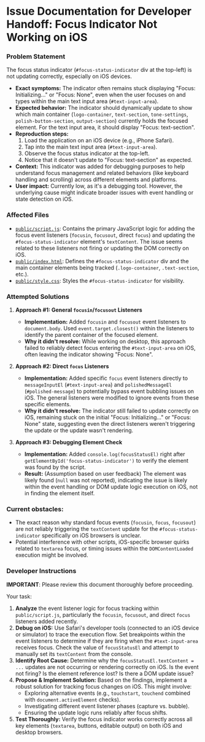 # Issue Documentation for Developer Handoff: Focus Indicator Not Working on iOS

### Problem Statement

The focus status indicator (`#focus-status-indicator` div at the top-left) is not updating correctly, especially on iOS devices.

- **Exact symptoms:** The indicator often remains stuck displaying "Focus: Initializing..." or "Focus: None", even when the user focuses on and types within the main text input area (`#text-input-area`).
- **Expected behavior:** The indicator should dynamically update to show which main container (`logo-container`, `text-section`, `tone-settings`, `polish-button-section`, `output-section`) currently holds the focused element. For the text input area, it should display "Focus: text-section".
- **Reproduction steps:**
  1. Load the application on an iOS device (e.g., iPhone Safari).
  2. Tap into the main text input area (`#text-input-area`).
  3. Observe the focus status indicator at the top-left.
  4. Notice that it doesn't update to "Focus: text-section" as expected.
- **Context:** This indicator was added for debugging purposes to help understand focus management and related behaviors (like keyboard handling and scrolling) across different elements and platforms.
- **User impact:** Currently low, as it's a debugging tool. However, the underlying cause might indicate broader issues with event handling or state detection on iOS.

### Affected Files

- [`public/script.js`](public/script.js): Contains the primary JavaScript logic for adding the focus event listeners (`focusin`, `focusout`, direct `focus`) and updating the `#focus-status-indicator` element's `textContent`. The issue seems related to these listeners not firing or updating the DOM correctly on iOS.
- [`public/index.html`](public/index.html): Defines the `#focus-status-indicator` div and the main container elements being tracked (`.logo-container`, `.text-section`, etc.).
- [`public/style.css`](public/style.css): Styles the `#focus-status-indicator` for visibility.

### Attempted Solutions

1.  **Approach #1: General `focusin`/`focusout` Listeners**

    - **Implementation:** Added `focusin` and `focusout` event listeners to `document.body`. Used `event.target.closest()` within the listeners to identify the parent container of the focused element.
    - **Why it didn't resolve:** While working on desktop, this approach failed to reliably detect focus entering the `#text-input-area` on iOS, often leaving the indicator showing "Focus: None".

2.  **Approach #2: Direct `focus` Listeners**

    - **Implementation:** Added specific `focus` event listeners directly to `messageInputEl` (`#text-input-area`) and `polishedMessageEl` (`#polished-message`) to potentially bypass event bubbling issues on iOS. The general listeners were modified to ignore events from these specific elements.
    - **Why it didn't resolve:** The indicator still failed to update correctly on iOS, remaining stuck on the initial "Focus: Initializing..." or "Focus: None" state, suggesting even the direct listeners weren't triggering the update or the update wasn't rendering.

3.  **Approach #3: Debugging Element Check**
    - **Implementation:** Added `console.log(focusStatusEl)` right after `getElementById('focus-status-indicator')` to verify the element was found by the script.
    - **Result:** (Assumption based on user feedback) The element was likely found (`null` was not reported), indicating the issue is likely within the event handling or DOM update logic execution on iOS, not in finding the element itself.

### Current obstacles:

- The exact reason why standard focus events (`focusin`, `focus`, `focusout`) are not reliably triggering the `textContent` update for the `#focus-status-indicator` specifically on iOS browsers is unclear.
- Potential interference with other scripts, iOS-specific browser quirks related to `textarea` focus, or timing issues within the `DOMContentLoaded` execution might be involved.

### Developer Instructions

**IMPORTANT**: Please review this document thoroughly before proceeding.

Your task:

1.  **Analyze** the event listener logic for focus tracking within `public/script.js`, particularly the `focusin`, `focusout`, and direct `focus` listeners added recently.
2.  **Debug on iOS:** Use Safari's developer tools (connected to an iOS device or simulator) to trace the execution flow. Set breakpoints within the event listeners to determine if they are firing when the `#text-input-area` receives focus. Check the value of `focusStatusEl` and attempt to manually set its `textContent` from the console.
3.  **Identify Root Cause:** Determine why the `focusStatusEl.textContent = ...` updates are not occurring or rendering correctly on iOS. Is the event not firing? Is the element reference lost? Is there a DOM update issue?
4.  **Propose & Implement Solution:** Based on the findings, implement a robust solution for tracking focus changes on iOS. This might involve:
    - Exploring alternative events (e.g., `touchstart`, `touchend` combined with `document.activeElement` checks).
    - Investigating different event listener phases (capture vs. bubble).
    - Ensuring the update logic runs reliably after focus shifts.
5.  **Test Thoroughly:** Verify the focus indicator works correctly across all key elements (`textarea`, buttons, editable output) on both iOS and desktop browsers.
